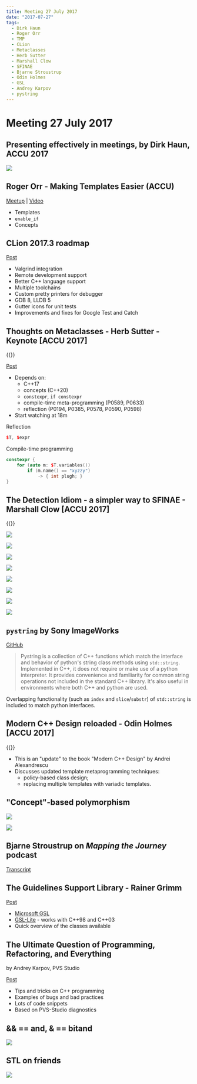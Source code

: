 ```yaml
---
title: Meeting 27 July 2017
date: "2017-07-27"
tags:
  - Dirk Haun
  - Roger Orr
  - TMP
  - CLion
  - Metaclasses
  - Herb Sutter
  - Marshall Clow
  - SFINAE
  - Bjarne Stroustrup
  - Odin Holmes
  - GSL
  - Andrey Karpov
  - pystring
---
```


# Meeting 27 July 2017

## Presenting effectively in meetings, by Dirk Haun, ACCU 2017

![](/img/effective-presentation.png)

## Roger Orr - Making Templates Easier (ACCU)

[Meetup](https://www.meetup.com/ACCULondon/events/240812480/) | [Video](https://skillsmatter.com/skillscasts/10483-making-templates-easier)

* Templates
* `enable_if`
* Concepts

## CLion 2017.3 roadmap

[Post](https://blog.jetbrains.com/clion/2017/07/clion-2017-3-roadmap/)

* Valgrind integration
* Remote development support
* Better C++ language support
* Multiple toolchains
* Custom pretty printers for debugger
* GDB 8, LLDB 5
* Gutter icons for unit tests
* Improvements and fixes for Google Test and Catch

## Thoughts on Metaclasses - Herb Sutter - Keynote [ACCU 2017]

{{<youtube id="6nsyX37nsRs" title="Thoughts on Metaclasses - Herb Sutter - Keynote [ACCU 2017]">}}

[Post](https://herbsutter.com/2017/07/26/metaclasses-thoughts-on-generative-c/)

* Depends on:
    * C++17
    * concepts (C++20)
    * `constexpr`, `if constexpr`
    * compile-time meta-programming (P0589, P0633)
    * reflection (P0194, P0385, P0578, P0590, P0598)
* Start watching at 18m

Reflection

```cpp
$T, $expr
```

Compile-time programming

```cpp
constexpr {
    for (auto m: $T.variables())
        if (m.name() == "xyzzy")
            -> { int plugh; }
}
```

## The Detection Idiom - a simpler way to SFINAE - Marshall Clow [ACCU 2017]

{{<youtube id="o1ekBpEFcPc" title="The Detection Idiom - a simpler way to SFINAE - Marshall Clow [ACCU 2017]">}}

![](/img/clow-detection-1.png)

![](/img/clow-detection-2.png)

![](/img/clow-detection-3.png)

![](/img/clow-detection-4.png)

![](/img/clow-detection-5.png)

![](/img/clow-detection-6.png)

![](/img/clow-detection-7.png)

![](/img/clow-detection-8.png)

## `pystring` by Sony ImageWorks

[GitHub](https://github.com/imageworks/pystring)

> Pystring is a collection of C++ functions which match the interface and behavior of python's string class methods using `std::string`. Implemented in C++, it does not require or make use of a python interpreter. It provides convenience and familiarity for common string operations not included in the standard C++ library. It's also useful in environments where both C++ and python are used.

Overlapping functionality (such as `index` and `slice`/`substr`) of `std::string` is included to match python interfaces.

## Modern C++ Design reloaded - Odin Holmes [ACCU 2017]

{{<youtube id="jkjXIh3E9v0" title="Modern C++ Design reloaded - Odin Holmes [ACCU 2017]">}}

* This is an "update" to the book "Modern C++ Design" by Andrei Alexandrescu
* Discusses updated template metaprogramming techniques:
    - policy-based class design;
    - replacing multiple templates with variadic templates.

## "Concept"-based polymorphism

![](/img/holmes-concept-poly1.png)

![](/img/holmes-concept-poly2.png)

## Bjarne Stroustrup on *Mapping the Journey* podcast

[Transcript](https://www.mappingthejourney.com/single-post/Interview-with-Bjarne-Stroustrup)

## The Guidelines Support Library - Rainer Grimm

[Post](http://www.modernescpp.com/index.php/c-core-guideline-the-guidelines-support-library)

* [Microsoft GSL](https://github.com/Microsoft/GSL)
* [GSL-Lite](https://github.com/martinmoene/gsl-lite) - works with C++98 and C++03
* Quick overview of the classes available

## The Ultimate Question of Programming, Refactoring, and Everything

by Andrey Karpov, PVS Studio

[Post](https://www.viva64.com/en/b/0391/)

* Tips and tricks on C++ programming
* Examples of bugs and bad practices
* Lots of code snippets
* Based on PVS-Studio diagnostics

## && == and, & == bitand

![](/img/and_bitand.png)

## STL on friends

![](/img/stl-friend-tweet.png)
